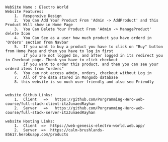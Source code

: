 
    WebSite Name : Electro World
    Website Features:
        1.  Responsive Design
        2.  You Can Add Your Product From 'Admin -> AddProduct' and this Product Will show in Home Page
        3.  You Can Delete Your Product From 'Admin -> ManageProduct' delete Icon 
        4.  You Can See as a user how much product you have orderd in 'Orders' section from Navbar
        5.  If you want to buy a product you have to click on "Buy" button from Home Page and then you have to log in first
            if you are not logged In, and after logged in its redirect you in Checkout page. Thenk you have to click checkout 
            if you want to order this product, and then you can see your orderd items from "orders"
        6.  You can not access admin, orders, checkout without Log in
        7.  All of the data stored in Mongodb database
        8. this website is so much user friendly and also seo Friendly
    
    
    website Github Links:
        1.  Client   =>   https://github.com/Porgramming-Hero-web-course/full-stack-client-itzJunaedRayhan
        2.  Server   =>   https://github.com/Porgramming-Hero-web-course/full-stack-server-itzJunaedRayhan

    website Hosting Links:
        1.  Client  =>  https://web-genesis-electro-world.web.app/
        2.  Server  =>  https://calm-brushlands-85617.herokuapp.com/products


        